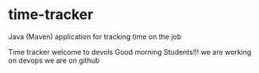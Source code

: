 # time-tracker
Java (Maven) application for tracking time on the job

Time tracker
welcome to devols
Good morning Students!!!
we are working on devops
we are on github
